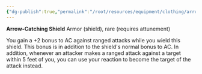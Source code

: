 ```yaml
---
{"dg-publish":true,"permalink":"/root/resources/equipment/clothing/arrow-catching-shield/","title":"Arrow-Catching Shield"}
---
```



**Arrow-Catching Shield**
Armor (shield), rare (requires attunement)

You gain a +2 bonus to AC against ranged attacks while you wield this shield. This bonus is in addition to the shield's normal bonus to AC. In addition, whenever an attacker makes a ranged attack against a target within 5 feet of you, you can use your reaction to become the target of the attack instead.